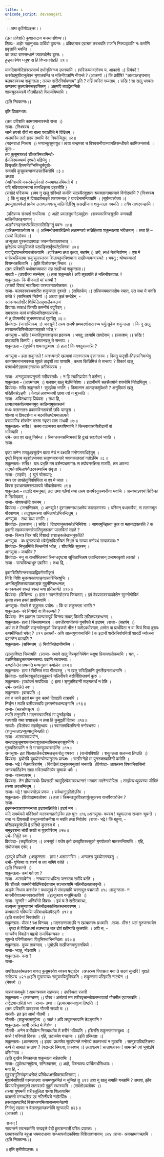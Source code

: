 ```yaml
---
title: ३
unicode_script: devanagari
---
```


।।अथ तृतीयोऽङ्कः।।

(ततः प्रविशति कुशानादाय यजमानशिष्यः।)  
शिष्यः\- अहो!  महानुभावः पार्थिवो दुष्यन्तः । प्रविष्टमात्र एवाश्रमं तत्रभवति राजनि निरूपद्रवाणि नः कर्माणि प्रवृत्तानि भवन्ति ।  
का कथा बाणसन्धाने ज्याशब्देनैव दूरतः ।  
हुङ्कारेणेव धनुषः स हि विघ्नानपोहति ॥१॥

यावदिमान्वेदिसंस्तरणार्थं दर्भानृत्विग्भ्य उपनयामि ।  (परिक्रम्यावलोक्य च, आकाशे ।) प्रियंवदे ! कस्येदमुशीरानुलेपनं मृणालवन्ति च नलिनीपत्राणि नीयन्ते ? (आकर्ण्य ।) किं व्रवीषि? “आतपलङ्घनात् बलवदस्वस्था शकुन्तला ; तस्याः शरीरनिर्वापणाय” इति ? तर्हि त्वरितं गम्यताम् । सखि ! सा खलु भगवतः कण्वस्य कुलपतेरुच्छ्वसितम् । अहमपि तावद्वैतानिकं  
शान्त्युदकमस्यै गौतमीहस्ते विसर्जयिष्यामि ।  
  

(इति निष्क्रान्तः।)  
  

इति विष्कम्भकः

(ततः प्रविशति कामयमानावस्थो राजा ।)  
राजा\- (निःश्वस्य ।)  
जाने तपसो वीर्यं सा बाला परवतीति मे विदितम् ।  
अलमस्मि ततो हृदयं तथापि नेदं निवर्तयितुम् ॥२॥  
(मदनबाधां निरूप्य ।) भगवन्कुसुमायुध !  त्वया चन्द्रमसा च विश्वसनीयाभ्यामतिसन्धीयते कामिजनसार्थः । कुतः –  
तव कुसुमशरत्वं शीतरश्मित्वमिन्दो-  
र्द्वयमिदमयथार्थं दृश्यते मद्विधेषु ।  
विसृजति हिमगर्भैरग्निमिन्दुर्मयूखै-  
स्त्वमपि कुसुमबाणान्वज्रसारीकरोषि ॥३॥  
अथवा  
{अनिशमपि मकरकेतुर्मनसो रुजमावहन्नभिमतो मे ।  
यदि मदिरायतनयनां तामधिकृत्य प्रहरतीति }  
(सखेदं परिक्रम्य ।)क्व नु खलु संस्थिते कर्मणि सदस्यैरनुज्ञातः श्रमक्लान्तमात्मानं विनोदयामि ? (निःश्वस्य ।) किं नु खलु मे प्रियादर्शनादृते शरणमन्यत् ? यावदेनामन्विष्यामि । (सूर्यमवलोक्य ।)  
इमामुग्रातपवेलां प्रायेण लतावलयवत्सु मालिनीतीरेषु ससखीजना शकुन्तला गमयति । तत्रैव तावद्गच्छामि ।

 (परिक्रम्य संस्पर्शं रूपयित्वा ।) अहो! प्रवातसुभगोऽयमुद्देशः ।शक्यमरविन्दसुरभिः कणवाही मालिनीतरङ्गाणाम् ।  
अङ्गैरनङ्गतप्तैरविरलमालिङ्गितुं पवनः ॥४॥  
(परिक्रम्यावलोक्य च ।) अस्मिन्वेतसपरिक्षिप्ते लतामण्डपे सन्निहितया शकुन्तलया भवितव्यम् । तथा हि – (अधो विलोक्य ।)  
अभ्युन्नता पुरस्तादवगाढा जघनगौरवात्पश्चात् ।  
द्वारेऽस्य पाण्डुसिकते पदपङ्क्तिर्दृश्यतेऽभिनवा ॥५॥  
यावद्विटपान्तरेणावलोकयामि ।(परिक्रम्य तथा कृत्वा, सहर्षम्।) अये, लब्धं नेत्रनिर्वाणम् । एषा मे मनोरथप्रियतमा सकुसुमास्तरणं शिलापट्टमधिशयाना सखीभ्यामन्वास्यते । भवतु ; श्रोष्याम्यासां विश्रम्भकथितानि । (इति विलोकयन् स्थितः ।)  
(ततः प्रविशति यथोक्तव्यापारा सह सखीभ्यां शकुन्तला।)  
सख्यौ \- (उपवीज्य सस्नेहम् ।) हला शकुन्तले ! अपि सुखयति ते नलिनीपत्रवातः ?  
शकुन्तला\- किं वीजयतो मां सख्यौ ?  
(सख्यौ विषादं नाटयित्वा परस्परमवलोकयतः ।)  
राजा\- बलवदस्वस्थशरीरा शकुन्तला दृश्यते ।  (सवितर्कम् ।) तत्किमयमातपदोषः स्यात्, उत यथा मे मनसि वर्तते ? (साभिलाषं निर्वर्ण्य ।) अथवा कृतं सन्देहेन, -  
स्तनन्यस्तोशीरं शिथिलितमृणालैकवलयं  
प्रियायाः साबाधं किमपि कमनीयं वपुरिदम् ।  
समस्तापः कामं मनसिजनिदाघप्रसरयो –  
र्न तु ग्रीष्मस्यैवं सुभगमपराध्दं युवतिषु ॥६॥  
प्रियंवदा\- (जनान्तिकम् ।) अनसूये !  तस्य राजर्षेः प्रथमदर्शनादारभ्य पर्युत्सुकेव शकुन्तला । किं नु खलु तस्यास्तन्निमित्तोऽयमातङ्को भवेत् ?  
अनसूया – सखि ! ममापीदृश्याशङ्का हृदयस्य । भवतु; प्रक्ष्यामि तावदेनाम् ।  (प्रकाशम् ।) सखि ! प्रष्टव्यासि किमपि । बलवान्खलु ते सन्तापः ।  
शकुन्तला – (पूर्वार्धेन शयनादुत्थाय ।) हला ! किं वक्तुकामासि ?

अनसूया – हला शकुन्तले ! अनभ्यन्तरे खल्वावां मदनगतस्य वृत्तान्तस्य । किन्तु यादृशी-तिहासनिबन्धेषु कामयमानानामवस्था श्रूयते तादृशीं तव पश्यामि ; कथय किन्निमित्तं ते सन्तापः ? विकारं खलु परमार्थतोऽज्ञात्वाऽनारम्भः प्रतीकारस्य ।

राजा\- अनसूयामप्यनुगतो मदीयस्तर्कः । न हि स्वाभिप्रायेण मे दर्शनम् ।  
शकुन्तला – (आत्मगतम् ।) बलवान् खलु मेऽभिनिवेशः । इदानीमपि सहसैतयोर्न शक्नोमि निवेदयितुम् ।  
प्रियंवदा\- सखि शकुन्तले !  सुष्ठ्वेषा भणति । किमात्मन आतङ्कमुपेक्षसे ? अनुदिवसं खलु परिहीयसेऽङ्गैः । केवलं लावण्यमयी छाया त्वां न मुञ्चति ।  
राजा\- अवितथमाह प्रियंवदा । तथा हि, -  
क्षामक्षामकपोलमाननमुरः काठिन्यमुक्तस्तनं  
मध्यः क्लान्ततरः प्रकामविनतावंसौ छविः पाण्डुरा ।  
शोच्या च प्रियदर्शना च मदनक्लिष्टेयमालक्ष्यते  
पत्राणामिव शोषणेन मरुता स्पृष्टा लता माधवी ॥७॥  
शकुन्तला\- सखि !  कस्य वाऽन्यस्य कथयिष्यामि ? किन्त्वायासयित्रीदानीं वां  
भविष्यामि ।  
उभे\- अत एव खलु निर्बन्धः । स्निग्धजनसम्विभक्तं हि दुःखं सह्यवेदनं भवति ।  
राजा-

पृष्टा जनेन समदुःखसुखेन बाला नेयं न वक्ष्यति मनोगतमाधिहेतुम् ।  
दृष्टो निवृत्य बहुशोऽप्यनया सतृष्णमत्रान्तरे श्रवणकातरतां गतोऽस्मि ॥८॥  
शकुन्तला\- सखि !  यतः प्रभृति मम दर्शनपथमागतः स तपोवनरक्षिता राजर्षिः, तत आरभ्य तद्गतेनाभिलाषेणैतदवस्थास्मि संवृत्ता ।  
राजा\- (सहर्षम् ।) श्रुतं श्रोतव्यम्;  
स्मर एव तापहेतुर्निर्वापयिता स एव मे जातः ।  
दिवस इवाभ्रश्यामस्तपात्यये जीवलोकस्य ॥९॥  
शकुन्तला – तद्यदि वामनुमतं, तदा तथा वर्तेथां यथा तस्य राजर्षेरनुकम्पनीया भवामि । अन्यथाऽवश्यं सिञ्चितं मे तिलोदकम् ।  
राजा\- संशयच्छेदि वचनम् ।  
प्रियंवदा \- (जनान्तिकम् ।) अनसूये ! दूरगतमन्मथाऽक्षमेयं कालहरणस्य । यस्मिन् बध्दभावैषा, स ललामभूतः पौरवाणाम् । तद्युक्तमस्या अभिलाषोऽभिनन्दितुम् ।  
अनसूया – तथा यथा भणसि ।  
प्रियवंदा\- (प्रकाशम् ।) सखि !  दिष्ट्यानुरूपस्तेऽभिनिवेशः । सागरमुज्झित्वा कुत्र वा महानद्यवतरति ? क इदानीं सहकारमन्तरेणातिमुक्तलतां पल्लवितां सहते ?  
राजा\- किमत्र चित्रं यदि विशाखे शशाङ्कलेखामनुवर्तेते?  
अनसूया \- कः पुनरुपायो भवेद्येनाविलम्बितं निभृतं च सख्या मनोरथं सम्पादयावः ?  
प्रियंवदा\- निभृतमिति चिन्तनीयं भवेत् । शीघ्रमिति सुकरम् ।  
अनसूया – कथमिव ?  
प्रियंवदा\- ननु स राजर्षिरेतस्यां स्निग्धदृष्ट्या सूचिताभिलाष एतान्दिवसान् प्रजागरकृशो लक्ष्यते ।  
राजा \- सत्यमित्थम्भूत एवास्मि । तथा हि, -  
  

इदमशिशिरैरन्तस्तापाद्विवर्णमणीकृतं  
निशि निशि भुजन्यस्तापाङ्गप्रसारिभिरश्रुभिः ।  
अनभिलुलितज्याघाताङ्कं मुहुर्मणिबन्धनात्  
कनकवलयं स्रस्तं स्रस्तं मया प्रतिसार्यते ॥१०॥  
प्रियंवदा\- (विचिन्त्य ।) हला ! मदनलेखोऽस्य क्रियताम् । इमं देवप्रसादस्यापदेशेन सुमनोगोपितं  
कृत्वा तस्य हस्तं प्रापयिष्यामि ।  
अनसूया\- रोचते मे सुकुमारः प्रयोगः । किं वा शकुन्तला भणति ?  
शकुन्तला\- को नियोगो वा विकल्प्यते ?  
प्रियंवदा\- तेन ह्यात्मन उपन्यासपूर्वं चिन्तय तावत् किमपि ललितपदबन्धनम् ।  
शकुन्तला\- हला !  चिन्तयाम्यहम् । अवधीरणाभीरुकं पुनर्वेपते मे हृदयम् ।राजा\- (सहर्षम् ।)  
अयं स ते तिष्ठति सङ्गमोत्सुको विशङ्कसे भीरु ! यतोऽवधीरणाम्।लभेत वा प्रार्थयिता न वा श्रियं श्रिया दुरापः कथमीप्सितो भवेत् ? ॥११॥सख्यौ\- अयि आत्मगुणावमानिनि ! क इदानीं शरीरनिर्वापयित्रीं शारदीं ज्योत्स्नां पटान्तेन वारयति ?  
शकुन्तला\- (सस्मितम् ।) नियोजितेदानीमस्मि ।

(इत्युपविष्टा चिन्तयति ।)राजा\- स्थाने खलु विस्मृतनिमेषेण चक्षुषा प्रियामवलोकयामि । यतः, -  
उन्नमितैकभ्रूलतमाननमस्याः पदानि रचयन्त्याः ।  
कण्टकितेन प्रथयति मय्यनुरागं कपोलेन ॥१२॥  
शकुन्तला\- हला ! चिन्तितं मया गीतवस्तु । न खलु सन्निहितानि पुनर्लेखनसाधनानि ।  
प्रियंवदा\- एतस्मिञ्शुकोदरसुकुमारे नलिनीपत्रे नखैर्निक्षिप्तवर्णं कुरु ।  
शकुन्तला\- (यथोक्तं रूपयित्वा ।) हला ! शृणुतमिदानीं सङ्गतार्थं न वेति ।  
उभे\- अवहिते स्वः ।  
शकुन्तला\- (वाचयति ।)  
तव न जाने हृदयं मम पुनः कामो दिवाऽपि रात्रावपि ।  
निर्घृण ! तपति बलीयस्त्वयि वृत्तमनोरथान्यङ्गानि ॥१३॥  
राजा\- (सहसोपसृत्य ।)  
तपति तनुगात्रि ! मदनस्त्वामनिशं मां पुनर्दहत्येव ।  
ग्लपयति यथा शशाङ्कं न तथा हि कुमुद्वतीं दिवसः ॥१४॥  
सख्यौ\- (विलोक्य सहर्षमुत्थाय ।) स्वागतमविलम्बिनो मनोरथस्य ।  
(शकुन्तलाऽभ्युत्थातुमिच्छति।)  
राजा\- अलमलमायासेन,  -  
सन्दष्टकुसुमशयनान्याशुक्लान्तबिसभङ्गसुरभीणि ।  
गुरुपरितापानि न ते गात्राण्युपचारमर्हन्ति ॥१५॥  
अनसूया\- इतः शिलातलैकदेशमलङ्करोतु वयस्यः ।  (राजोपविशति । शकुन्तला सलज्जा तिष्ठति ।)  
प्रियंवदा\- द्वयोरपि युवयोरन्योन्यानुरागः प्रत्यक्षः । सखीस्नेहो मां पुनरुक्तवादिनीं करोति ।  
राजा\- भद्रे !  नैतत्परिहार्यम् । विवक्षितं ह्यनुक्तमनुतापं जनयति ।प्रियंवदा\- आपन्नस्य विषयनिवासिनो जनस्यार्तिहरेण राज्ञा भवितव्यमित्येष युष्माकं धर्मः ।  
राजा\- नास्मात्परम् ।  
प्रियंवदा\- तेन हीयमावयोः प्रियसखी त्वामुद्दिश्येदमवस्थान्तरं भगवता मदनेनारोपिता । तदर्हस्यभ्युपपत्त्या जीवितं तस्या अवलम्बितुम् ।  
राजा\- भद्रे ! साधारणोऽयं प्रणयः । सर्वथानुगृहीतोऽस्मि ।  
शकुन्तला\- (प्रियंवदामवलोक्य ।) हला ! किमन्तःपुरविरहपर्युत्सुकस्य राजर्षेरुपरोधेन ?  
राजा-  
इदमनन्यपरायणमन्यथा हृदयसन्निहिते ! हृदयं मम ।  
यदि समर्थयसे मदिरेक्षणे मदनबाणहतोऽस्मि हतः पुनः ॥१६॥अनसूया\- वयस्य ! बहुवल्लभा राजानः श्रूयन्ते । यथा नः प्रियसखी बन्धुजनशोचनीया न भवति तथा निर्वर्तय ।राजा\- भद्रे ! किं बहुना, -  
परिग्रहबहुत्वेऽपि द्वे प्रतिष्ठे कुलस्य मे ।  
समुद्ररशना चोर्वी सखी च युवयोरियम् ॥१७॥  
उभे\- निर्वृते स्वः ।  
प्रियंवदा\- (सदृष्टिक्षेपम् ।) अनसूये !  यथैष इतो दत्तदृष्टिरुत्सुको मृगपोतको मातरमन्विष्यति । एहि, संयोजयाव एनम् ।

(इत्युभे प्रस्थिते ।)शकुन्तला \- हला ! अशरणास्मि । अन्यतरा युवयोरागच्छतु ।  
उभौ\- पृथिव्या यः शरणं स तव समिपे वर्तते ।  
(इति निष्क्रान्ते ।)  
शकुन्तला\- कथं गते एव ?  
राजा\- अलमावेगेन । नन्वयमाराधयिता जनस्तव समीपे वर्तते ।  
किं शीतलैः क्लमविनोदिभिरार्द्रवातान् सञ्चारयामि नलिनीदलतालवृन्तैः ।  
अङ्के निधाय करभोरु ! यथासुखं ते संवाहयामि चरणावुत पद्मताम्रौ ॥१८॥शकुन्तला\- न माननीयेष्वात्मानमपराधयिष्ये ।(इत्युत्थाय गन्तुमिच्छति ।)  
राजा\- सुन्दरि ! अनिर्वाणो दिवसः । इयं च ते शरीरावस्था,  
उत्सृज्य कुसुमशयनं नलिनीदलकल्पितस्तनावरणम् ।  
कथमातपे गमिष्यसि परिबाधापेलवैरङ्गैः ॥१९॥  
(इति बलादेनां निवर्तयति ।)  
शकुन्तला\- पौरव !  रक्ष विनयम् । मदनसन्तप्ताऽपि न खल्वात्मनः प्रभवामि ।राजा\- भीरु !  अलं गुरुजनभयेन । दृष्टा ते विदितधर्मा तत्रभवान्न तत्र दोषं ग्रहीष्यति कुलपतिः । अपि च, -  
गान्धर्वेण विवाहेन बह्वयो राजर्षिकन्यकाः ।  
श्रूयन्ते परिणीतास्ताः पितृभिश्चाभिनन्दिताः ॥२०॥  
शकुन्तला\- मुञ्च तावन्माम् । भूयोऽपि सखीजनमनुमानयिष्ये ।  
राजा\- भवतु, मोक्ष्यामि ।  
शकुन्तला\- कदा ?  
राजा-  
  

अपरिक्षतकोमलस्य यावत् कुसुमस्येव नवस्य षट्पदेन ।अधरस्य पिपासता मया ते सदयं सुन्दरि ! गृह्यते रसोऽस्य ॥२१॥(इति मुखमस्याः समुन्नमयितुमिच्छति । शकुन्तला परिहरति नाट्येन ।)  
(नेपथ्ये ।)

चक्रवाकवधुके ! आमन्त्रयस्व सहचरम् । उपस्थिता रजनी ।  
शकुन्तला – (ससम्भ्रमम् ।) पौरव !  असंशयं मम शरीरवृत्तान्तोपलम्भायार्या गौतमीत एवागच्छति । तद्विटपान्तरितो भव ।राजा\- तथा । (इत्यात्मानमावृत्य तिष्ठति ।)  
(ततः प्रविशति पात्रहस्ता गौतमी सख्यौ च ।)  
सख्यौ\- इत इत आर्या गौतमी ।  
गौतमी\- (शकुन्तलामुपेत्य ।) जाते ! अपि लघुसन्तापानि तेऽङ्गानि ?  
शकुन्तला\- आर्ये! अस्ति मे विशेषः ।  
गौतमी\- अनेन दर्भोदकेन निराबाधमेव ते शरीरं भविष्यति । (शिरसि शकुन्तलामभ्युक्ष्य ।)  
वत्से !  परिणतो दिवसः । एहि, उटजमेव गच्छामः । (इति प्रस्थिताः ।)  
शकुन्तला\- (आत्मगतम् ।) हृदय! प्रथममेव सुखोपनते मनोरथे कातरभावं न मुञ्चसि । सानुशयविघटितस्य कथं ते साम्प्रतं सन्तापः ? (पदान्तरे स्थित्वा, प्रकाशम् ।) लतावलय ! सन्तापहारक ! आमन्त्रये त्वां भूयोऽपि परिभोगाय ।  
(इति दुःखेन निष्क्रान्ता शकुन्तला सहेतराभिः।)  
राजा\- (पूर्वस्थानमुपेत्य, सनिःश्वासम् ।) अहो, विघ्नवत्यः प्रार्थितार्थसिध्दयः ।  
मया हि, -  
मुहुरङ्गुलिसंवृताधरोष्ठं प्रतिषेधाक्षरविक्लवाभिरामम् ।  
मुखमंसविवर्ति पक्ष्मलाक्ष्याः कथमप्युन्नमितं न चुम्बितं तु ॥२२॥क्व नु खलु सम्प्रति गच्छामि ? अथवा, इहैव प्रियापरिभुक्तमुक्ते लतावलये मुहूर्तं स्थास्यामि । (सर्वतोऽवलोक्य ।)  
तस्याः पुष्पमयी शरीरलुलिता शय्या शिलायामियं  
क्लान्तो मन्मथलेख एष नलिनीपत्रे नखैरर्पितः ।  
हस्ताद्भ्रष्टमिदं बिसाभरणमित्यासज्यमानेक्षणो  
निर्गन्तुं सहसा न वेतसगृहाच्छक्नोमि शून्यादपि ॥२३॥  
(आकाशे ।)

 राजन् !  
सायन्तने सवनकर्मणि सम्प्रवृत्ते वेदीं हुताशनवतीं परितः प्रयस्ताः ।  
छायाश्चरन्ति बहुधा भयमादधानाः सन्ध्यापयोदकपिशाः पिशिताशनानाम् ॥२४॥राजा\- अयमहमागच्छामि ।  
(इति निष्क्रान्तः।)

॥ इति तृतीयोऽङ्कः ॥ 

